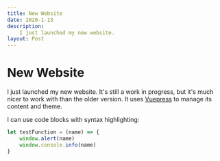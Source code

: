 ```yaml
---
title: New Website
date: 2020-1-13
description:
    I just launched my new website.
layout: Post
---
```


# New Website

I just launched my new website. It's still a work in progress, but it's much nicer to work with than the older version. It uses [Vuepress](https://vuepress.vuejs.org) to manage its content and theme.

I can use code blocks with syntax highlighting:

```js
let testFunction = (name) => {
    window.alert(name)
    window.console.info(name)
}
```